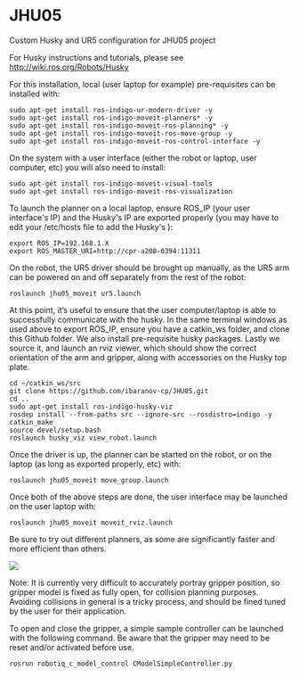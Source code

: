 # JHU05
Custom Husky and UR5 configuration for JHU05 project

For Husky instructions and tutorials, please see http://wiki.ros.org/Robots/Husky

For this installation, local (user laptop for example) pre-requisites can be installed with:
```
sudo apt-get install ros-indigo-ur-modern-driver -y
sudo apt-get install ros-indigo-moveit-planners* -y
sudo apt-get install ros-indigo-moveit-ros-planning* -y
sudo apt-get install ros-indigo-moveit-ros-move-group -y
sudo apt-get install ros-indigo-moveit-ros-control-interface -y
```
On the system with a user interface (either the robot or laptop, user computer, etc) you will also need to install:
```
sudo apt-get install ros-indigo-moveit-visual-tools
sudo apt-get install ros-indigo-moveit-ros-visualization
```

To launch the planner on a local laptop, ensure ROS_IP (your user interface's IP) and the Husky's IP are exported properly (you may have to edit your /etc/hosts file to add the Husky's ):
```
export ROS_IP=192.168.1.X
export ROS_MASTER_URI=http://cpr-a200-0394:11311
```
On the robot, the UR5 driver should be brought up manually, as the UR5 arm can be powered on and off separately from the rest of the robot:
```
roslaunch jhu05_moveit ur5.launch
```

At this point, it’s useful to ensure that the user computer/laptop is able to successfully communicate with the husky. In the same terminal windows as used above to export ROS_IP, ensure you have a catkin_ws folder, and clone this Github folder. We also install pre-requisite husky packages. Lastly we source it, and launch an rviz viewer, which should show the correct orientation of the arm and gripper, along with accessories on the Husky top plate.
```
cd ~/catkin_ws/src
git clone https://github.com/ibaranov-cp/JHU05.git
cd ..
sudo apt-get install ros-indigo-husky-viz
rosdep install --from-paths src --ignore-src --rosdistro=indigo -y
catkin_make
source devel/setup.bash
roslaunch husky_viz view_robot.launch
```

Once the driver is up, the planner can be started on the robot, or on the laptop (as long as exported properly, etc) with:
```
roslaunch jhu05_moveit move_group.launch
```
Once both of the above steps are done, the user interface may be launched on the user laptop with:
```
roslaunch jhu05_moveit moveit_rviz.launch
```
Be sure to try out different planners, as some are significantly faster and more efficient than others.

![](http://i.imgur.com/56OeyHT.png)

Note: It is currently very difficult to accurately portray gripper position, so gripper model is fixed as fully open, for collision planning purposes. Avoiding collisions in general is a tricky process, and should be fined tuned by the user for their application.

To open and close the gripper, a simple sample controller can be launched with the following command. Be aware that the gripper may need to be reset and/or activated before use.
```
rosrun robotiq_c_model_control CModelSimpleController.py
```
